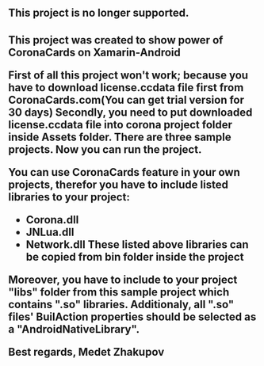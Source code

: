 <H2>This project is no longer supported.<H2>

This project was created to show power of CoronaCards on Xamarin-Android

First of all this project won't work; because you have to download license.ccdata file first from CoronaCards.com(You can get trial version for 30 days)
Secondly, you need to put downloaded license.ccdata file into corona project folder inside Assets folder. There are three sample projects.
Now you can run the project.

You can use CoronaCards feature in your own projects, therefor you have to include listed libraries to your project:
- Corona.dll
- JNLua.dll
- Network.dll
These listed above libraries can be copied from bin folder inside the project

Moreover, you have to include to your project "libs" folder from this sample project which contains ".so" libraries. Additionaly, all ".so" files' BuilAction properties should be selected as a "AndroidNativeLibrary".

Best regards,
Medet Zhakupov 
